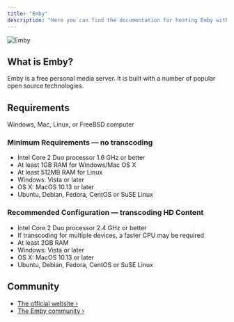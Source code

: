 ```yaml
---
title: "Emby"
description: "Here you can find the documentation for hosting Emby with Coolify."
---
```



![Emby](https://emby.media/support/images/logo.png)

## What is Emby?

Emby is a free personal media server. It is built with a number of popular open source technologies.

## Requirements

Windows, Mac, Linux, or FreeBSD computer

### Minimum Requirements — no transcoding

- Intel Core 2 Duo processor 1.6 GHz or better
- At least 1GB RAM for Windows/Mac OS X
- At least 512MB RAM for Linux
- Windows: Vista or later
- OS X: MacOS 10.13 or later
- Ubuntu, Debian, Fedora, CentOS or SuSE Linux

### Recommended Configuration — transcoding HD Content

- Intel Core 2 Duo processor 2.4 GHz or better
- If transcoding for multiple devices, a faster CPU may be required
- At least 2GB RAM
- Windows: Vista or later
- OS X: MacOS 10.13 or later
- Ubuntu, Debian, Fedora, CentOS or SuSE Linux

## Community

- [The official website ›](https://emby.media?utm_source=coolify.io)
- [The Emby community ›](https://emby.media/community?utm_source=coolify.io)

